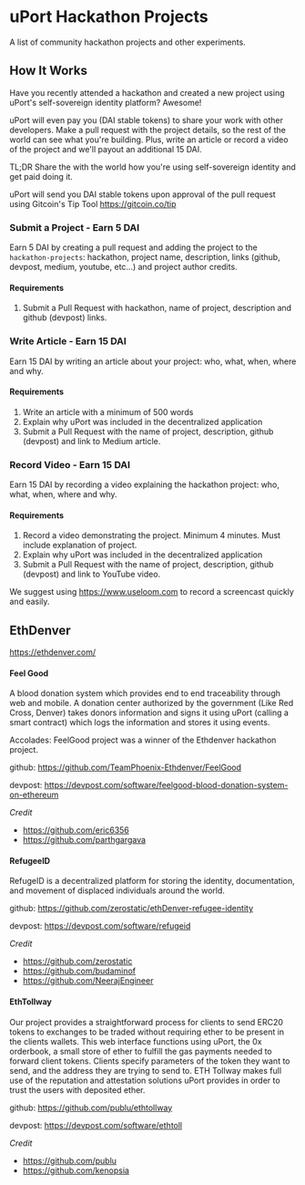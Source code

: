 # uPort Hackathon Projects
A list of community hackathon projects and other experiments.

## How It Works
Have you recently attended a hackathon and created a new project using uPort's self-sovereign identity platform? Awesome! 

uPort will even pay you (DAI stable tokens) to share your work with other developers. Make a pull request with the project details, so the rest of the world can see what you're building. Plus, write an article or record a video of the project and we'll payout an additional 15 DAI.

TL;DR Share the with the world how you're using self-sovereign identity and get paid doing it. 

uPort will send you DAI stable tokens upon approval of the pull request using Gitcoin's Tip Tool https://gitcoin.co/tip 

### Submit a Project - Earn 5 DAI
Earn 5 DAI by creating a pull request and adding the project to the `hackathon-projects`: hackathon, project name, description, links (github, devpost, medium, youtube, etc...) and project author credits.

#### Requirements
1. Submit a Pull Request with hackathon, name of project, description and github (devpost) links.

### Write Article - Earn 15 DAI
Earn 15 DAI by writing an article about your project: who, what, when, where and why.

#### Requirements
1. Write an article with a minimum of 500 words
2. Explain why uPort was included in the decentralized application
3. Submit a Pull Request with the name of project, description, github (devpost) and link to Medium article.

### Record Video - Earn 15 DAI
Earn 15 DAI by recording a video explaining the hackathon project: who, what, when, where and why. 

#### Requirements
1. Record a video demonstrating the project. Minimum 4 minutes. Must include explanation of project.
2. Explain why uPort was included in the decentralized application
3. Submit a Pull Request with the name of project, description, github (devpost) and link to YouTube video.

We suggest using https://www.useloom.com to record a screencast quickly and easily.

## EthDenver
https://ethdenver.com/

#### Feel Good
A blood donation system which provides end to end traceability through web and mobile. A donation center authorized by the government (Like Red Cross, Denver) takes donors information and signs it using uPort (calling a smart contract) which logs the information and stores it using events.

Accolades: FeelGood project was a winner of the Ethdenver hackathon project.

github: https://github.com/TeamPhoenix-Ethdenver/FeelGood

devpost: https://devpost.com/software/feelgood-blood-donation-system-on-ethereum

*Credit*
- https://github.com/eric6356
- https://github.com/parthgargava

#### RefugeeID
RefugeID is a decentralized platform for storing the identity, documentation, and movement of displaced individuals around the world.

github: https://github.com/zerostatic/ethDenver-refugee-identity

devpost: https://devpost.com/software/refugeid

*Credit*
- https://github.com/zerostatic
- https://github.com/budaminof
- https://github.com/NeerajEngineer

#### EthTollway
Our project provides a straightforward process for clients to send ERC20 tokens to exchanges to be traded without requiring ether to be present in the clients wallets. This web interface functions using uPort, the 0x orderbook, a small store of ether to fulfill the gas payments needed to forward client tokens. Clients specify parameters of the token they want to send, and the address they are trying to send to. ETH Tollway makes full use of the reputation and attestation solutions uPort provides in order to trust the users with deposited ether. 

github: https://github.com/publu/ethtollway

devpost: https://devpost.com/software/ethtoll

*Credit*
- https://github.com/publu
- https://github.com/kenopsia
